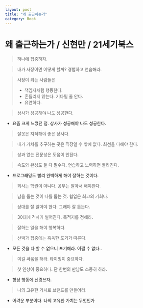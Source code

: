 ```yaml
---
layout: post
title: "왜 출근하는가"
category: Book
---
```


# 왜 출근하는가 / 신현만 / 21세기북스

> 하나에 집중하자.

> 내가 사장이면 어떻게 할까? 경험하고 연습해라.

> 사장이 되는 사람들은
> - 책임자처럼 행동한다.
> - 흔들리지 않는다. 기다릴 줄 안다.
> - 유연하다.

> 상사가 성공해야 나도 성공한다.

- 요즘 크게 느꼈던 점. 상사가 성공해야 나도 성공한다.

> 잘못은 지적해야 좋은 상사다.

> 내가 가치를 추구하는 곳은 직장일 수 밖에 없다. 최선을 다해야 한다.

> 성과 없는 전문성은 도움이 안된다.

> 속도와 완성도 둘 다 필수다. 연습하고 노력하면 빨라진다.

- 프로그래밍도 빨리 완벽하게 해야 잘하는 것이다.

> 회사는 학원이 아니다. 공부는 알아서 해야한다.

> 남을 돕는 것이 나를 돕는 것. 협업은 최고의 기회다.

> 상대를 잘 알아야 한다. 그래야 잘 돕는다.

> 30대에 격차가 벌어진다. 목적지를 정해라.

> 잘하는 일을 해야 행복하다.

> 선택과 집중에는 혹독한 포기가 따른다.

- 모든 것을 다 할 수 없으니 포기해라. 어쩔 수 없다..

> 이길 싸움을 해라. 타이밍이 중요하다.

> 첫 인상이 중요하다. 단 한번의 만남도 소중히 하라.

- 항상 행동에 신경쓰자.

> 나의 고유한 가치로 브랜드를 만들어라.

- 어려운 부분이다. 나의 고유한 가치는 무엇인가
